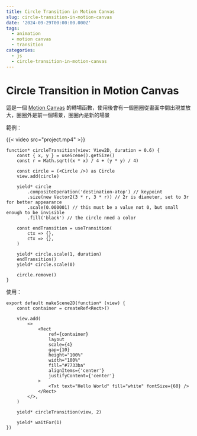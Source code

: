 ```yaml
---
title: Circle Transition in Motion Canvas
slug: circle-transition-in-motion-canvas
date: '2024-09-29T00:00:00.000Z'
tags:
  - animation
  - motion canvas
  - transition
categories:
  - js
  - circle-transition-in-motion-canvas
---
```


# Circle Transition in Motion Canvas

這是一個 [Motion Canvas](https://motioncanvas.io/) 的轉場函數，使用後會有一個圈圈從畫面中間出現並放大，圈圈外是前一個場景，圈圈內是新的場景

範例：

{{< video src="project.mp4" >}}

```tsx
function* circleTransition(view: View2D, duration = 0.6) {
	const { x, y } = useScene().getSize()
	const r = Math.sqrt((x * x) / 4 + (y * y) / 4)

	const circle = (<Circle />) as Circle
	view.add(circle)

	yield* circle
		.compositeOperation('destination-atop') // keypoint
		.size(new Vector2(3 * r, 3 * r)) // 2r is diameter, set to 3r for better appearance
		.scale(0.000001) // this must be a value not 0, but small enough to be invisible
		.fill('black') // the circle nned a color

	const endTransition = useTransition(
		ctx => {},
		ctx => {},
	)

	yield* circle.scale(1, duration)
	endTransition()
	yield* circle.scale(0)

	circle.remove()
}
```

使用：

```tsx
export default makeScene2D(function* (view) {
	const container = createRef<Rect>()

	view.add(
		<>
			<Rect
				ref={container}
				layout
				scale={4}
				gap={10}
				height="100%"
				width="100%"
				fill="#7733ba"
				alignItems={'center'}
				justifyContent={'center'}
			>
				<Txt text="Hello World" fill="white" fontSize={60} />
			</Rect>
		</>,
	)

	yield* circleTransition(view, 2)

	yield* waitFor(1)
})
```
